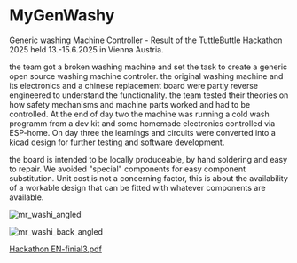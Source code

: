 # MyGenWashy
Generic washing Machine Controller - Result of the TuttleButtle Hackathon 2025
held 13.-15.6.2025 in Vienna Austria.

the team got a broken washing machine and set the task to create a generic open source washing machine controler.
the original washing machine and its electronics and a chinese replacement board were partly reverse engineered to understand the functionality.
the team tested their theories on how safety mechanisms and machine parts worked and had to be controlled.
At the end of day two the machine was running a cold wash programm from a dev kit and some homemade electronics controlled via ESP-home.
On day three the learnings and circuits were converted into a kicad design for further testing and software development.

the board is intended to be locally produceable, by hand soldering and easy to repair. We avoided  "special" components for easy component substitution.
Unit cost is not a concerning factor, this is about the availability of a workable design that can be fitted with whatever components are available.

![mr_washi_angled](https://github.com/user-attachments/assets/1646637f-5b61-4bc1-bef8-ef897bd06827)

![mr_washi_back_angled](https://github.com/user-attachments/assets/607a8444-5803-4847-ab29-120f63d233b3)

[Hackathon EN-finial3.pdf](https://github.com/user-attachments/files/20941595/Hackathon.EN-finial3.pdf)
